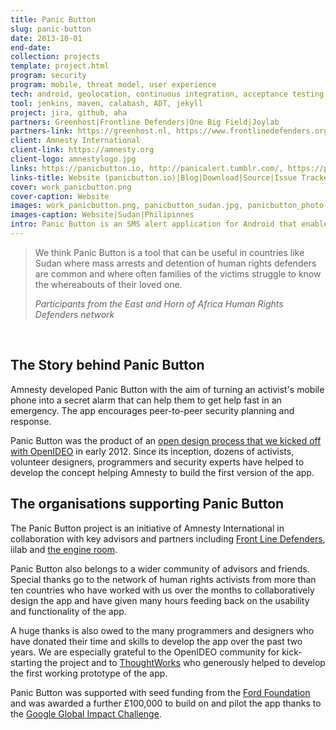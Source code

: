 ```yaml
---
title: Panic Button
slug: panic-button
date: 2013-10-01
end-date: 
collection: projects
template: project.html
program: security
program: mobile, threat model, user experience
tech: android, geolocation, continuous integration, acceptance testing
tool: jenkins, maven, calabash, ADT, jekyll
project: jira, github, aha 
partners: Greenhost|Frontline Defenders|One Big Field|Joylab
partners-link: https://greenhost.nl, https://www.frontlinedefenders.org/, http://onebigfield.com, http://joylab.com
client: Amnesty International
client-link: https://amnesty.org
client-logo: amnestylogo.jpg
links: https://panicbutton.io, http://panicalert.tumblr.com/, https://play.google.com/store/apps/details?id=org.iilab.pb, https://github.com/iilab/PanicButton, https://report.panicbutton.io
links-title: Website (panicbutton.io)|Blog|Download|Source|Issue Tracker
cover: work_panicbutton.png
cover-caption: Website
images: work_panicbutton.png, panicbutton_sudan.jpg, panicbutton_photo.jpg
images-caption: Website|Sudan|Philipinnes
intro: Panic Button is an SMS alert application for Android that enables human rights defenders and other individuals at risk to get out a message and location information as fast as possible to their network in an emergency.
---
```


> We think Panic Button is a tool that can be useful in countries like Sudan where mass arrests and detention of human rights defenders are common and where often families of the victims struggle to know the whereabouts of their loved one. <footer><cite>Participants from the East and Horn of Africa Human Rights Defenders network</cite></footer>

<br>

## The Story behind Panic Button

Amnesty developed Panic Button with the aim of turning an activist's mobile phone into a secret alarm that can help them to get help fast in an emergency. The app encourages peer-to-peer security planning and response.

Panic Button was the product of an [open design process that we kicked off with OpenIDEO](http://www.openideo.com/challenge/amnesty/brief.html) in early 2012. Since its inception, dozens of activists, volunteer designers, programmers and security experts have helped to develop the concept helping Amnesty to build the first version of the app.

## The organisations supporting Panic Button

The Panic Button project is an initiative of Amnesty International in collaboration with key advisors and partners including [Front Line Defenders](http://www.frontlinedefenders.org/), iilab and [the engine room](https://www.theengineroom.org/).

Panic Button also belongs to a wider community of advisors and friends. Special thanks go to the network of human rights activists from more than ten countries who have worked with us over the months to collaboratively design the app and have given many hours feeding back on the usability and functionality of the app.

A huge thanks is also owed to the many programmers and designers who have donated their time and skills to develop the app over the past two years. We are especially grateful to the OpenIDEO community for kick-starting the project and to [ThoughtWorks](http://www.thoughtworks.com/) who generously helped to develop the first working prototype of the app.

Panic Button was supported with seed funding from the [Ford Foundation](http://www.fordfoundation.org/) and was awarded a further £100,000 to build on and pilot the app thanks to the [Google Global Impact Challenge](http://livewire.amnesty.org/2013/05/22/a-lifeline-for-activists/).